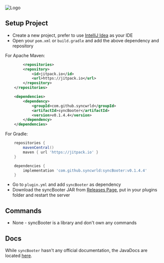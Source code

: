 
![Logo](https://i.imgur.com/9b2R2b6.png)



## Setup Project
 - Create a new project, prefer to use [IntelliJ Idea](https://www.jetbrains.com/pt-br/idea/) as your IDE
- Open your `pom.xml` or `build.gradle` and add the above dependency and repository

For Apache Maven: 
```xml
    	<repositories>
		<repository>
		    <id>jitpack.io</id>
		    <url>https://jitpack.io</url>
		</repository>
	</repositories>

    <dependencies>
        <dependency>
	        <groupId>com.github.syncwrld</groupId>
	        <artifactId>syncBooter</artifactId>
	        <version>v0.1.4.4</version>
	    </dependency>
    </dependencies>
```

For Gradle: 
```gradle   
    repositories {
		mavenCentral()
		maven { url 'https://jitpack.io' }
	}

    dependencies {
	    implementation 'com.github.syncwrld:syncBooter:v0.1.4.4'
	}
```
- Go to `plugin.yml` and add `syncBooter` as dependency
- Download the syncBooter JAR from [Releases Page](https://github.com/syncwrld/syncBooter/releases), put in your plugins folder and restart the server

## Commands

- None - syncBooter is a library and don't own any commands

## Docs
While `syncBooter` hasn't any official documentation, the JavaDocs are located [here](https://booterdocs.syncwrld.tech).
